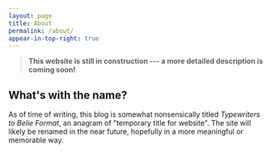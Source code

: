 ```yaml
---
layout: page
title: About
permalink: /about/
appear-in-top-right: true
---
```



> **This website is still in construction --- a more detailed description is coming soon!**


## What's with the name?

As of time of writing, this blog is somewhat nonsensically titled _Typewriters to Belie Format_, an anagram of "temporary title for website". The site will likely be renamed in the near future, hopefully in a more meaningful or memorable way.